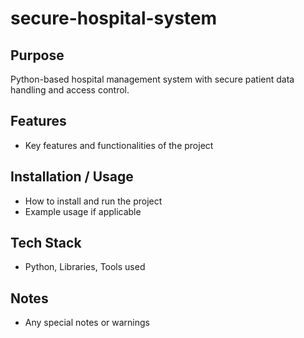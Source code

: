 # secure-hospital-system

## Purpose
Python-based hospital management system with secure patient data handling and access control.

## Features
- Key features and functionalities of the project

## Installation / Usage
- How to install and run the project
- Example usage if applicable

## Tech Stack
- Python, Libraries, Tools used

## Notes
- Any special notes or warnings
